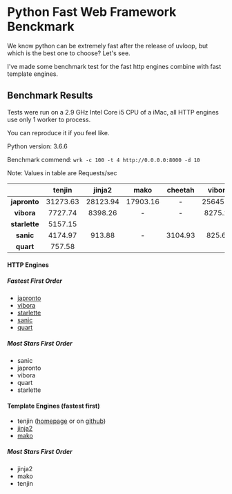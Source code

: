 # Python Fast Web Framework Benckmark

We know python can be extremely fast after the release of uvloop, but which is the best one to choose? Let's see.


I've made some benchmark test for the fast http engines combine with fast template engines.


## Benchmark Results

Tests were run on a 2.9 GHz Intel Core i5 CPU of a iMac, all HTTP engines use only 1 worker to process.

You can reproduce it if you feel like.

Python version: 3.6.6

Benchmark commend: `wrk -c 100 -t 4 http://0.0.0.0:8000 -d 10`


Note: Values in table are Requests/sec

|               | tenjin    | jinja2    | mako       | cheetah    | vibora
|:-------------:|:---------:|:---------:|:----------:|:----------:|:-------:|
| **japronto**  | 31273.63  | 28123.94  | 17903.16   | -          | 25645.10
| **vibora**    | 7727.74   | 8398.26   | -          | -          | 8275.23
| **starlette** | 5157.15
| **sanic**     | 4174.97   | 913.88    | -          | 3104.93    | 825.61
| **quart**     | 757.58


#### HTTP Engines

##### Fastest First Order

- [japronto](https://github.com/squeaky-pl/japronto)
- [vibora](https://github.com/vibora-io/vibora)
- [starlette](https://github.com/encode/starlette)
- [sanic](https://github.com/huge-success/sanic)
- [quart](https://gitlab.com/pgjones/quart)

##### Most Stars First Order

- sanic
- japronto
- vibora
- quart
- starlette


#### Template Engines (fastest first)

- tenjin ([homepage](http://www.kuwata-lab.com/tenjin/) or on [github](https://github.com/kwatch/tenjin/tree/python))
- [jinja2](https://github.com/pallets/jinja)
- [mako](https://github.com/zzzeek/mako)

##### Most Stars First Order

- jinja2
- mako
- tenjin

